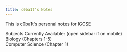 ```yaml
---
title: c0ba1t's Notes
---
```


This is c0ba1t's personal notes for IGCSE

Subjects Currently Available: (open sidebar if on mobile)
<br>Biology (Chapters 1-5)
<br>Computer Science (Chapter 1)
